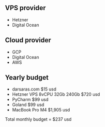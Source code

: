 ## VPS provider

- Hetzner
- Digital Ocean
## Cloud provider

- GCP
- Digital Ocean
- AWS

## Yearly budget

- darsaras.com $15 usd
- Hetzner VPS 8vCPU 32Gb 240Gb $720 usd
- PyCharm $99 usd
- Goland $99 usd
- MacBook Pro M4 $1,905 usd

Total monthly budget = $237 usd